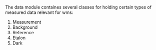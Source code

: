 The data module containes several classes for holding certain types of measured data relevant for wms:

1. Measurement
2. Background
3. Reference
4. Etalon
5. Dark
